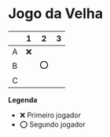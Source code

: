 # Jogo da Velha

|   | 1 | 2 | 3 |
|---|---|---|---|
| A |❌|   |   |
| B |   |⭕|   |
| C |   |   |   |

**Legenda**

- ❌ Primeiro jogador 
- ⭕ Segundo jogador